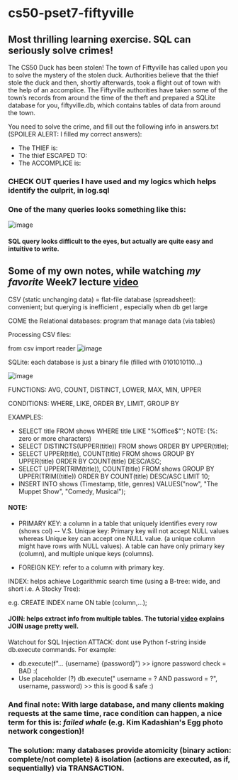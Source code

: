 # cs50-pset7-fiftyville

## Most thrilling learning exercise. SQL can seriously solve crimes!

The CS50 Duck has been stolen! The town of Fiftyville has called upon you to solve the mystery of the stolen duck. Authorities believe that the thief stole the duck and then, shortly afterwards, took a flight out of town with the help of an accomplice. The Fiftyville authorities have taken some of the town’s records from around the time of the theft and prepared a SQLite database for you, fiftyville.db, which contains tables of data from around the town. 

You need to solve the crime, and fill out the following info in answers.txt (SPOILER ALERT: I filled my correct answers):
- The THIEF is: 
- The thief ESCAPED TO: 
- The ACCOMPLICE is: 

### CHECK OUT queries I have used and my logics which helps identify the culprit, in log.sql
### One of the many queries looks something like this:
![image](https://user-images.githubusercontent.com/58123635/121844984-c9fd5580-ccb2-11eb-9a96-fd422bf1cfb8.png)

#### SQL query looks difficult to the eyes, but actually are quite easy and intuitive to write.

## Some of my own notes, while watching *my favorite* Week7 lecture [video](https://cs50.harvard.edu/x/2021/weeks/7/)

CSV  (static unchanging data) = flat-file database (spreadsheet): convenient; but querying is inefficient , especially when db get large

COME the Relational databases: program that manage data (via tables)

Processing CSV files:

from csv import reader
![image](https://user-images.githubusercontent.com/58123635/121845426-6aec1080-ccb3-11eb-84fd-318e5880914a.png)

SQLite: each database is just a binary file (filled with 0101010110...)


![image](https://user-images.githubusercontent.com/58123635/121845538-966efb00-ccb3-11eb-9ea3-382b23240901.png)


FUNCTIONS: AVG, COUNT, DISTINCT, LOWER, MAX, MIN, UPPER

CONDITIONS: WHERE, LIKE, ORDER BY, LIMIT, GROUP BY

EXAMPLES:

- SELECT title FROM shows WHERE title LIKE "%Office$"'; NOTE: (%: zero or more characters)
- SELECT DISTINCTS(UPPER(title)) FROM shows ORDER BY UPPER(title);
- SELECT UPPER(title), COUNT(title) FROM shows GROUP BY UPPER(title) ORDER BY COUNT(title) DESC/ASC;
- SELECT UPPER(TRIM(title)), COUNT(title) FROM shows GROUP BY UPPER(TRIM((title)) ORDER BY COUNT(title) DESC/ASC LIMIT 10;
- INSERT INTO shows (Timestamp, title, genres) VALUES("now", "The Muppet Show", "Comedy, Musical");

#### NOTE:
- PRIMARY KEY: a column in a table that uniquely identifies every row (shows col)
-- V.S. Unique key: Primary key will not accept NULL values whereas Unique key can accept one NULL value. (a unique column might have rows with NULL values). A table can have only primary key (column), and multiple unique keys (columns).

- FOREIGN KEY: refer to a column with primary key.

INDEX: helps achieve Logarithmic search time (using a B-tree: wide, and short i.e. A Stocky Tree): 

e.g. CREATE INDEX name ON table (column,...);

#### JOIN: helps extract info from multiple tables. The tutorial [video](https://cs50.harvard.edu/x/2021/shorts/sql/) explains JOIN usage pretty well.

Watchout for SQL Injection ATTACK: dont use Python f-string inside db.execute commands. For example:

- db.execute(f"... {username} {password}") >> ignore password check = BAD :(
- Use placeholder (?) db.execute(" username = ? AND password = ?", username, password) >> this is good & safe :)

### And final note: With large database, and many clients making requests at the same time, race condition can happen, a nice term for this is: *failed whale* (e.g. Kim Kadashian's Egg photo network congestion)!

### The solution: many databases provide atomicity (binary action: complete/not complete) & isolation (actions are executed, as if, sequentially) via TRANSACTION.
